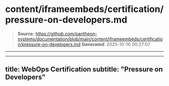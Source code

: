 # content/iframeembeds/certification/pressure-on-developers.md

> **Source**: https://github.com/pantheon-systems/documentation/blob/main/content/iframeembeds/certification/pressure-on-developers.md
> **Generated**: 2025-10-16 00:27:07

---

---
title: WebOps Certification
subtitle: "Pressure on Developers"
---

<Partial file="certification-guide/pressure-on-developers.md" />
